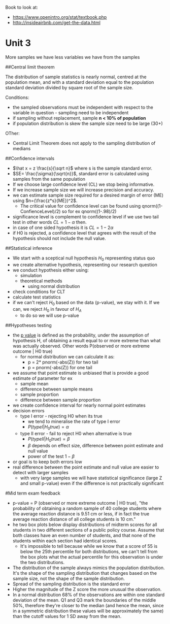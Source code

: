 Book to look at:
* https://www.openintro.org/stat/textbook.php
* http://insideairbnb.com/get-the-data.html

# Unit 3

More samples we have less variables we have from the samples


##Central limit theorem

The distribution of sample statistics is nearly normal, centred at the population mean, and with a standard deviation equal to the population standard deviation divided by square root of the sample size.

Conditions: 

* the sampled observations must be independent with respect to the variable in question - sampling need to be independent
* if sampling without replacement, sample **n < 10% of population**
* if population distribution is skew the sample size need to be large (30+)

OTher:

* Central Limit Theorem does not apply to the sampling distribution of medians

##Confidence intervals

* $\hat x = z \frac{s}{\sqrt n}$ where s is the sample standard error.
* $SE= \frac{\sigma}{\sqrt{n}}$, standard error is calculated using samples from the same population 
* If we choose large confidence level (CL) we stop being informative.
* If we increase sample size we will increase precision and accuracy.
* we can estimate sample size required for a desired margin of error (ME) using $n=(\frac{z*s}{ME})^2$.
	* The critical value for confidence level can be found using qnorm((1-ConfienceLevel)/2) so for ex qnorm((1-.98)/2)
* significance level is complement to confidence level if we use two tail test in other words $CL = 1 - \alpha$ then.
* in case of one sided hypothesis it is $CL = 1 - 2\alpha$
* if H0 is rejected, a confidence level that agrees with the result of the hypothesis should not include the null value.


##Statistical inference

* We start with a sceptical null hypothesis $H_0$ representing status quo
* we create alternative hypothesis, representing our research question
* we conduct hypothesis either using:
	* simulation
	* theoretical methods
		* using normal distribution
* check conditions for CLT
* calculate test statistics
* if we can't reject $H_0$ based on the data (p-value), we stay with it. If we can, we reject $H_0$ in favour of $H_A$
	* to do so we will use p-value


##Hypotheses testing

* the [p value](https://en.wikipedia.org/wiki/P-value) is defined as the probability, under the assumption of hypothesis H, of obtaining a result equal to or more extreme than what was actually observed. Other words P(observed or more extreme outcome | H0 true)
	* for normal distribution we can calculate it as:
		* p = 2* pnorm(-abs(Z)) for two tail
		* p = pnorm(-abs(Z)) for one tail
* we assume that point estimate is unbiased that is provide a good estimate of parameter for ex
	* sample mean
	* difference between sample means
	* sample proportion
	* difference between sample proportion
* we create confidence interval for nearly normal point estimates
* decision errors
	* type I error - rejecting H0 when its true
		* we tend to mineralise the rate of type I error
		* $P(type I | H_0 true) = \alpha$
	* type II error - fail to reject H0 when alternative is true
		* $P(type II | H_0 true) = \beta$
		* $\beta$ depends on effect size, difference between point estimate and null value
		* power of the test $1 - \beta$
* or goal is to keep both errors low
* real difference between the point estimate and null value are easier to detect with larger samples
	* with very large samples we will have statistical significance (large Z and small p-value) even if the difference is not practically significant


#Mid term exam feedback


* p-value = P (observed or more extreme outcome | H0 true), "the probability of obtaining a random sample of 40 college students where the average reaction distance is 9.51 cm or less, if in fact the true average reaction distance of all college students is 10 cm."
* he two box plots below display distributions of midterm scores for all students in two different sections of a public policy course. Assume that both classes have an even number of students, and that none of the students within each section had identical scores. 
	* It's impossible to tell because while we know that a score of 55 is below the 25th percentile for both distributions, we can't tell from the box plots what the actual percentile for this observation is under the two distributions.
* The distribution of the sample always mimics the population distribution. It's the shape of the sampling distribution that changes based on the sample size, not the shape of the sample distribution.
* Spread of the sampling distribution is the standard error
* Higher the magnitude of the Z score the more unusual the observation.
* In a normal distribution 68% of the observations are within one standard deviation of the mean. Q1 and Q3 mark the boundaries of the middle 50%, therefore they're closer to the median (and hence the mean, since in a symmetric distribution these values will be approximately the same) than the cutoff values for 1 SD away from the mean.